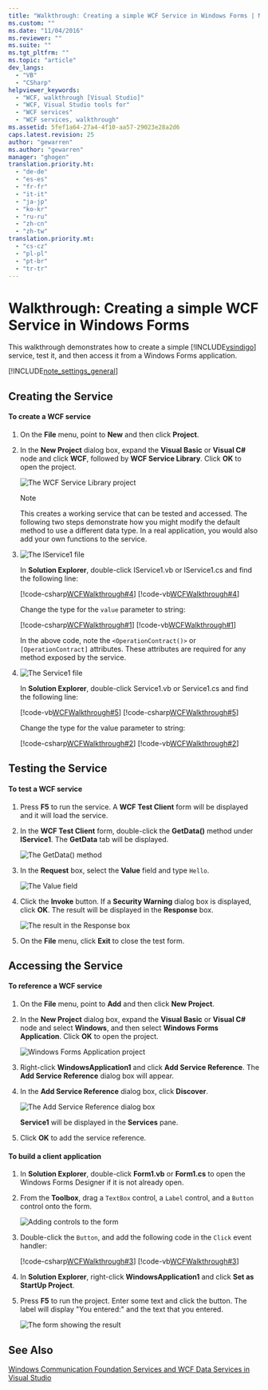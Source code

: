 ```yaml
---
title: "Walkthrough: Creating a simple WCF Service in Windows Forms | Microsoft Docs"
ms.custom: ""
ms.date: "11/04/2016"
ms.reviewer: ""
ms.suite: ""
ms.tgt_pltfrm: ""
ms.topic: "article"
dev_langs: 
  - "VB"
  - "CSharp"
helpviewer_keywords: 
  - "WCF, walkthrough [Visual Studio]"
  - "WCF, Visual Studio tools for"
  - "WCF services"
  - "WCF services, walkthrough"
ms.assetid: 5fef1a64-27a4-4f10-aa57-29023e28a2d6
caps.latest.revision: 25
author: "gewarren"
ms.author: "gewarren"
manager: "ghogen"
translation.priority.ht: 
  - "de-de"
  - "es-es"
  - "fr-fr"
  - "it-it"
  - "ja-jp"
  - "ko-kr"
  - "ru-ru"
  - "zh-cn"
  - "zh-tw"
translation.priority.mt: 
  - "cs-cz"
  - "pl-pl"
  - "pt-br"
  - "tr-tr"
---
```

# Walkthrough: Creating a simple WCF Service in Windows Forms
This walkthrough demonstrates how to create a simple [!INCLUDE[vsindigo](../data-tools/includes/vsindigo_md.md)] service, test it, and then access it from a Windows Forms application.  
  
[!INCLUDE[note_settings_general](../data-tools/includes/note_settings_general_md.md)]  
  
## Creating the Service  
  
#### To create a WCF service  
  
1.  On the **File** menu, point to **New** and then click **Project**.  
  
2.  In the **New Project** dialog box, expand the **Visual Basic** or **Visual C#** node and click **WCF**, followed by **WCF Service Library**. Click **OK** to open the project.  
  
     ![The WCF Service Library project](../data-tools/media/wcf1.PNG "wcf1")  
  
    > [!NOTE]
    >  This creates a working service that can be tested and accessed. The following two steps demonstrate how you might modify the default method to use a different data type. In a real application, you would also add your own functions to the service.  
  
3.  ![The IService1 file](../data-tools/media/wcf2.png "wcf2")  
  
     In **Solution Explorer**, double-click IService1.vb or IService1.cs and find the following line:  
  
     [!code-csharp[WCFWalkthrough#4](../data-tools/codesnippet/CSharp/walkthrough-creating-a-simple-wcf-service-in-windows-forms_1.cs)]
     [!code-vb[WCFWalkthrough#4](../data-tools/codesnippet/VisualBasic/walkthrough-creating-a-simple-wcf-service-in-windows-forms_1.vb)]  
  
     Change the type for the `value` parameter to string:  
  
     [!code-csharp[WCFWalkthrough#1](../data-tools/codesnippet/CSharp/walkthrough-creating-a-simple-wcf-service-in-windows-forms_2.cs)]
     [!code-vb[WCFWalkthrough#1](../data-tools/codesnippet/VisualBasic/walkthrough-creating-a-simple-wcf-service-in-windows-forms_2.vb)]  
  
     In the above code, note the `<OperationContract()>` or `[OperationContract]` attributes. These attributes are required for any method exposed by the service.  
  
4.  ![The Service1 file](../data-tools/media/wcf3.png "wcf3")  
  
     In **Solution Explorer**, double-click Service1.vb or Service1.cs and find the following line:  
  
     [!code-vb[WCFWalkthrough#5](../data-tools/codesnippet/VisualBasic/walkthrough-creating-a-simple-wcf-service-in-windows-forms_3.vb)]
     [!code-csharp[WCFWalkthrough#5](../data-tools/codesnippet/CSharp/walkthrough-creating-a-simple-wcf-service-in-windows-forms_3.cs)]  
  
     Change the type for the value parameter to string:  
  
     [!code-csharp[WCFWalkthrough#2](../data-tools/codesnippet/CSharp/walkthrough-creating-a-simple-wcf-service-in-windows-forms_4.cs)]
     [!code-vb[WCFWalkthrough#2](../data-tools/codesnippet/VisualBasic/walkthrough-creating-a-simple-wcf-service-in-windows-forms_4.vb)]  
  
## Testing the Service  
  
#### To test a WCF service  
  
1.  Press **F5** to run the service. A **WCF Test Client** form will be displayed and it will load the service.  
  
2.  In the **WCF Test Client** form, double-click the **GetData()** method under **IService1**. The **GetData** tab will be displayed.  
  
     ![The GetData&#40;&#41; method](../data-tools/media/wcf4.png "wcf4")  
  
3.  In the **Request** box, select the **Value** field and type `Hello`.  
  
     ![The Value field](../data-tools/media/wcf5.png "wcf5")  
  
4.  Click the **Invoke** button. If a **Security Warning** dialog box is displayed, click **OK**. The result will be displayed in the **Response** box.  
  
     ![The result in the Response box](../data-tools/media/wcf6.png "wcf6")  
  
5.  On the **File** menu, click **Exit** to close the test form.  
  
## Accessing the Service  
  
#### To reference a WCF service  
  
1.  On the **File** menu, point to **Add** and then click **New Project**.  
  
2.  In the **New Project** dialog box, expand the **Visual Basic** or **Visual C#** node and select **Windows**, and then select **Windows Forms Application**. Click **OK** to open the project.  
  
     ![Windows Forms Application project](../data-tools/media/wcf7.png "wcf7")  
  
3.  Right-click **WindowsApplication1** and click **Add Service Reference**. The **Add Service Reference** dialog box will appear.  
  
4.  In the **Add Service Reference** dialog box, click **Discover**.  
  
     ![The Add Service Reference dialog box](../data-tools/media/wcf8.png "wcf8")  
  
     **Service1** will be displayed in the **Services** pane.  
  
5.  Click **OK** to add the service reference.  
  
#### To build a client application  
  
1.  In **Solution Explorer**, double-click **Form1.vb** or **Form1.cs** to open the Windows Forms Designer if it is not already open.  
  
2.  From the **Toolbox**, drag a `TextBox` control, a `Label` control, and a `Button` control onto the form.  
  
     ![Adding controls to the form](../data-tools/media/wcf9.png "wcf9")  
  
3.  Double-click the `Button`, and add the following code in the `Click` event handler:  
  
     [!code-csharp[WCFWalkthrough#3](../data-tools/codesnippet/CSharp/walkthrough-creating-a-simple-wcf-service-in-windows-forms_5.cs)]
     [!code-vb[WCFWalkthrough#3](../data-tools/codesnippet/VisualBasic/walkthrough-creating-a-simple-wcf-service-in-windows-forms_5.vb)]  
  
4.  In **Solution Explorer**, right-click **WindowsApplication1** and click **Set as StartUp Project**.  
  
5.  Press **F5** to run the project. Enter some text and click the button. The label will display "You entered:" and the text that you entered.  
  
     ![The form showing the result](../data-tools/media/wcf10.png "wcf10")  
  
## See Also  
 [Windows Communication Foundation Services and WCF Data Services in Visual Studio](../data-tools/windows-communication-foundation-services-and-wcf-data-services-in-visual-studio.md)